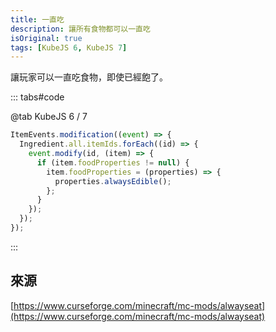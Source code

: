 ```yaml
---
title: 一直吃
description: 讓所有食物都可以一直吃
isOriginal: true
tags: [KubeJS 6, KubeJS 7]
---
```


讓玩家可以一直吃食物，即使已經飽了。

::: tabs#code

@tab KubeJS 6 / 7

```js title="<StartupSide/>"
ItemEvents.modification((event) => {
  Ingredient.all.itemIds.forEach((id) => {
    event.modify(id, (item) => {
      if (item.foodProperties != null) {
        item.foodProperties = (properties) => {
          properties.alwaysEdible();
        };
      }
    });
  });
});
```

:::

## 來源

[https://www.curseforge.com/minecraft/mc-mods/alwayseat](https://www.curseforge.com/minecraft/mc-mods/alwayseat)
